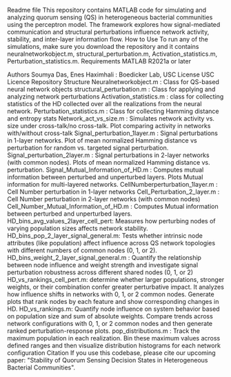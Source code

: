 Readme file
This repository contains MATLAB code for simulating and analyzing quorum sensing (QS) in heterogeneous bacterial communities using the perceptron model. The framework explores how signal-mediated communication and structural perturbations influence network activity, stability, and inter-layer information flow. 
How to Use
To run any of the simulations, make sure you download the repository and it contains neuralnetworkobject.m, structural_perturbation.m, Activation_statistics.m, Perturbation_statistics.m.
Requirements
MATLAB R2021a or later


Authors
Soumya Das, Enes Haximhali : Boedicker Lab, USC 
License
USC Licence 
Repository Structure
Neuralnetworkobject.m : Class for QS-based neural network objects
structural_perturbation.m : Class for applying and analyzing network perturbations
Activation_statistics.m : class for collecting statistics of the HD collected over all the realizations from the neural network.
 Perturbation_statistics.m : Class for collecting Hamming distance and entropy stats
Network_act_vs_size.m  :  Simulates network activity vs. size under cross-talk/no cross-talk. Plot comparing activity in networks with/without cross-talk
Signal_perturbation_1layer.m :  Signal perturbations in 1-layer networks. Plot of mean normalized Hamming distance vs perturbation for random vs. targeted signal perturbation.
Signal_perturbation_2layer.m : Signal perturbations in 2-layer networks (with common nodes). Plots of mean normalized Hamming distance vs. perturbation.
Signal_Mutual_Information_of_HD.m :  Computes mutual information between perturbed and unperturbed layers. Plots Mutual information for multi-layered networks.
CellNumberperturbation_1layer.m :  Cell Number perturbation in 1-layer networks
Cell_Perturbation_2_layer.m : Cell Number perturbation in 2-layer networks (with common nodes)
Cell_Number_Mutual_Information_of_HD.m : Computes Mutual information between perturbed and unperturbed layers.
HD_bins_avg_values_2layer_cell_pert: Measures how perturbing nodes of varying population sizes affects network stability.
HD_bins_pop_2_layer_signal_general.m: Tests whether intrinsic node attributes (like population) affect influence across QS network topologies with different numbers of common nodes (0, 1, or 2).
HD_bins_weight_2_layer_signal_general.m : Quantify the relationship between node influence and weight strength and investigate signal perturbation robustness across different shared nodes (0, 1, or 2)
HD_vs_rankings_cell_pert.m: determine whether larger populations, stronger weights, or their combination confer greater perturbative impact. It analyzes how influence shifts in networks with 0, 1, or 2 common nodes. Generate plots that rank nodes by each feature and show corresponding changes in HD.
HD_vs_rankings.m: Quantify node influence on system behavior based on population size and sum of absolute weights. Compare trends across network configurations with 0, 1, or 2 common nodes and then generate ranked perturbation-response plots.
pop_distributions.m : Track the maximum population in each realization. Bin these maximum values across defined ranges and then visualize distribution histograms for each network configuration
Citation
If you use this codebase, please cite our upcoming paper: "Stability of Quorum Sensing Decision States in Heterogeneous Bacterial Communities".




